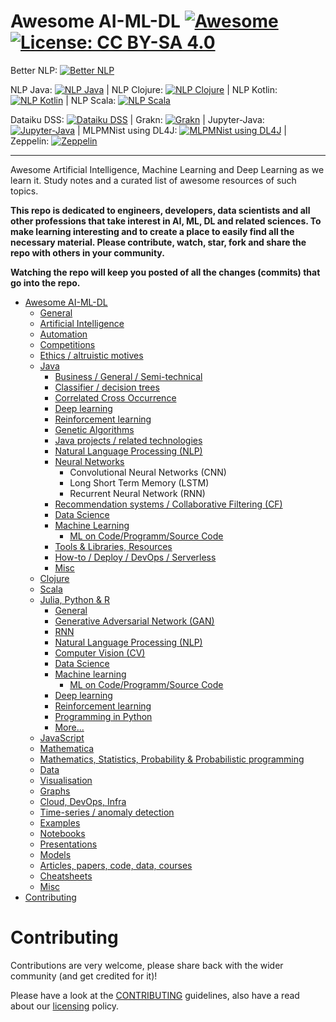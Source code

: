 # Awesome AI-ML-DL [![Awesome](https://awesome.re/badge.svg)](https://awesome.re) [![License: CC BY-SA 4.0](https://img.shields.io/badge/License-CC%20BY--SA%204.0-lightgrey.svg)](https://creativecommons.org/licenses/by-sa/4.0/)

Better NLP: [![Better NLP](https://img.shields.io/docker/pulls/neomatrix369/better-nlp.svg)](https://hub.docker.com/r/neomatrix369/better-nlp) 

NLP Java: [![NLP Java](https://img.shields.io/docker/pulls/neomatrix369/nlp-java.svg)](https://hub.docker.com/r/neomatrix369/nlp-java) | NLP Clojure: [![NLP Clojure](https://img.shields.io/docker/pulls/neomatrix369/nlp-clojure.svg)](https://hub.docker.com/r/neomatrix369/nlp-clojure) | NLP Kotlin: [![NLP Kotlin](https://img.shields.io/docker/pulls/neomatrix369/nlp-kotlin.svg)](https://hub.docker.com/r/neomatrix369/nlp-kotlin) | NLP Scala: [![NLP Scala](https://img.shields.io/docker/pulls/neomatrix369/nlp-scala.svg)](https://hub.docker.com/r/neomatrix369/nlp-scala)


Dataiku DSS: [![Dataiku DSS](https://img.shields.io/docker/pulls/neomatrix369/dataiku-dss.svg)](https://hub.docker.com/r/neomatrix369/dataiku-dss) | Grakn: [![Grakn](https://img.shields.io/docker/pulls/neomatrix369/grakn.svg)](https://hub.docker.com/r/neomatrix369/grakn) | Jupyter-Java: [![Jupyter-Java](https://img.shields.io/docker/pulls/neomatrix369/jupyter-java.svg)](https://hub.docker.com/r/neomatrix369/jupyter-java) | MLPMNist using DL4J: [![MLPMNist using DL4J](https://img.shields.io/docker/pulls/neomatrix369/dl4j-mnist-single-layer.svg)](https://hub.docker.com/r/neomatrix369/dl4j-mnist-single-layer) | Zeppelin: [![Zeppelin](https://img.shields.io/docker/pulls/neomatrix369/zeppelin.svg)](https://hub.docker.com/r/neomatrix369/zeppelin)

---

Awesome Artificial Intelligence, Machine Learning and Deep Learning as we learn it. Study notes and a curated list of awesome resources of such topics.

**This repo is dedicated to engineers, developers, data scientists and all other professions that take interest in AI, ML, DL and related sciences. To make learning interesting and to create a place to easily find all the necessary material. Please contribute, watch, star, fork and share the repo with others in your community.**

**Watching the repo will keep you posted of all the changes (commits) that go into the repo.**

- [Awesome AI-ML-DL](README-details.md#awesome-ai-ml-dl) 
  - [General](README-details.md#general)
  - [Artificial Intelligence](README-details.md#artificial-intelligence)
  - [Automation](README-details.md#automation)
  - [Competitions](competitions.md)
  - [Ethics / altruistic motives](README-details.md#ethics--altruistic-motives)
  - [Java](java-jvm.md#java)
    - [Business / General / Semi-technical](java-jvm.md#business--general--semi-technical)
    - [Classifier / decision trees](java-jvm.md#classifier--decision-trees)
    - [Correlated Cross Occurrence](java-jvm.md#correlated-cross-occurrence)
    - [Deep learning](java-jvm.md#deep-learning)
    - [Reinforcement learning](java-jvm.md#reinforcement-learning)
    - [Genetic Algorithms](java-jvm.md#genetic-algorithms)
    - [Java projects / related technologies](java-jvm.md#java-projects--related-technologies)
    - [Natural Language Processing (NLP)](java-jvm.md#natural-language-processing-nlp)
    - [Neural Networks](java-jvm.md#neural-networks)
 	    - Convolutional Neural Networks (CNN)
 	    - Long Short Term Memory (LSTM)
 	    - Recurrent Neural Network (RNN)
    - [Recommendation systems / Collaborative Filtering (CF)](java-jvm.md#recommendation-systems--collaborative-filtering-cf)
    - [Data Science](java-jvm.md#data-science)
    - [Machine Learning](java-jvm.md#machine-learning)
      - [ML on Code/Programm/Source Code](./ML-on-code-programming-source-code.md)
    - [Tools & Libraries, Resources](java-jvm.md#tools--libraries-other-resources)
    - [How-to / Deploy / DevOps / Serverless](java-jvm.md#how-to--deploy--devops--serverless)
    - [Misc](java-jvm.md#misc)
  - [Clojure](java-jvm.md#clojure)
  - [Scala](java-jvm.md#scala)
  - [Julia, Python & R](julia-python-and-r.md#julia-python-and-r)
    - [General](julia-python-and-r.md#general)
    - [Generative Adversarial Network (GAN)](julia-python-and-r.md#generative-adversarial-network-gan)
    - [RNN](julia-python-and-r.md#rnn)
    - [Natural Language Processing (NLP)](julia-python-and-r.md#natural-language-processing-nlp)
    - [Computer Vision (CV)](julia-python-and-r.md#computer-vision)
    - [Data Science](julia-python-and-r.md#data-science)
    - [Machine learning](julia-python-and-r.md#machine-learning)
       - [ML on Code/Programm/Source Code](./ML-on-code-programming-source-code.md)
    - [Deep learning](julia-python-and-r.md#deep-learning)
    - [Reinforcement learning](julia-python-and-r.md#reinforcement-learning)
    - [Programming in Python](Programming-in-Python.md)
    - [More...](julia-python-and-r.md#more)
  - [JavaScript](README-details.md#javascript)
  - [Mathematica](README-details.md#mathematica)
  - [Mathematics, Statistics, Probability & Probabilistic programming](maths-stats-probability.md#mathematics-statistics-probability--probabilistic-programming)
  - [Data](README-details.md#data)
  - [Visualisation](visualisation.md#visualisation)
  - [Graphs](README-details.md#graphs)
  - [Cloud, DevOps, Infra](cloud-devops-infra/README.md#cloud-devops-infra)
  - [Time-series / anomaly detection](time-series_anomaly-detection/README.md)
  - [Examples](README-details.md#examples)
  - [Notebooks](notebooks.md#notebooks)
  - [Presentations](README-details.md#presentations)
  - [Models](README-details.md#models)
  - [Articles, papers, code, data, courses](./README-details.md#articles-papers-code-data-courses-presentations)
  - [Cheatsheets](cheatsheets.md#cheatsheets)
  - [Misc](README-details.md#misc-1)
- [Contributing](#contributing)

# Contributing

Contributions are very welcome, please share back with the wider community (and get credited for it)!

Please have a look at the [CONTRIBUTING](CONTRIBUTING.md) guidelines, also have a read about our [licensing](LICENSE.md) policy.